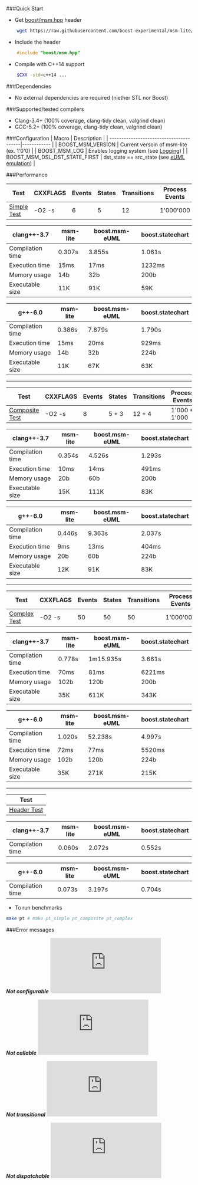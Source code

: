 ###Quick Start

* Get [boost/msm.hpp](https://raw.githubusercontent.com/boost-experimental/msm-lite/master/include/boost/msm.hpp) header
```sh
    wget https://raw.githubusercontent.com/boost-experimental/msm-lite/master/include/boost/msm.hpp
```

* Include the header
```cpp
    #include "boost/msm.hpp"
```

* Compile with C++14 support
```sh
    $CXX -std=c++14 ...
```

###Dependencies

* No external dependencies are required (niether STL nor Boost)

###Supported/tested compilers

* Clang-3.4+ (100% coverage, clang-tidy clean, valgrind clean)
* GCC-5.2+ (100% coverage, clang-tidy clean, valgrind clean)

###Configuration
| Macro                                   | Description |
| ----------------------------------------|------------ |
| BOOST\_MSM\_VERSION                     | Current versoin of msm-lite (ex. 1'0'0) |
| BOOST\_MSM\_LOG                         | Enables logging system  (see [Logging](examples.md#logging)) |
| BOOST\_MSM\_DSL\_DST\_STATE\_FIRST      | dst\_state == src\_state (see [eUML emulation](examples.md#euml-emulation)) |

###Performance

| Test | CXXFLAGS | Events | States | Transitions | Process Events |
| ---- | -------- | ------ | ------ | ----------- | -------------- |
|[Simple Test](https://github.com/boost-experimental/msm-lite/tree/master/test/pt/simple) | -O2 -s | 6 | 5 | 12 | 1'000'000 |

| clang++-3.7      | msm-lite |  boost.msm-eUML | boost.statechart |
|------------------|----------|-----------------|------------------|
| Compilation time | 0.307s   | 3.855s          | 1.061s           |
| Execution time   | 15ms     | 17ms            | 1232ms           |
| Memory usage     | 14b      | 32b             | 200b             |
| Executable size  | 11K      | 91K             | 59K              |

| g++-6.0          | msm-lite |  boost.msm-eUML | boost.statechart |
|------------------|----------|-----------------|------------------|
| Compilation time | 0.386s   | 7.879s          | 1.790s           |
| Execution time   | 15ms     | 20ms            | 929ms            |
| Memory usage     | 14b      | 32b             | 224b             |
| Executable size  | 11K      | 67K             | 63K              |

---------------------------------------

| Test | CXXFLAGS | Events | States | Transitions | Process Events |
| ---- | -------- | ------ | ------ | ----------- | -------------- |
|[Composite Test](https://github.com/boost-experimental/msm-lite/tree/master/test/pt/composite) | -O2 -s | 8 | 5 + 3 | 12 + 4 | 1'000 * 1'000 |

| clang++-3.7      | msm-lite |  boost.msm-eUML | boost.statechart |
|------------------|----------|-----------------|------------------|
| Compilation time | 0.354s   | 4.526s          | 1.293s           |
| Execution time   | 10ms     | 14ms            | 491ms            |
| Memory usage     | 20b      | 60b             | 200b             |
| Executable size  | 15K      | 111K            | 83K              |

| g++-6.0          | msm-lite |  boost.msm-eUML | boost.statechart |
|------------------|----------|-----------------|------------------|
| Compilation time | 0.446s   | 9.363s          | 2.037s           |
| Execution time   | 9ms      | 13ms            | 404ms            |
| Memory usage     | 20b      | 60b             | 224b             |
| Executable size  | 12K      | 91K             | 83K              |

---------------------------------------

| Test | CXXFLAGS | Events | States | Transitions | Process Events |
| ---- | -------- | ------ | ------ | ----------- | -------------- |
|[Complex Test](https://github.com/boost-experimental/msm-lite/tree/master/test/pt/complex) | -O2 -s | 50 | 50 | 50 | 1'000'000 |

| clang++-3.7      | msm-lite |  boost.msm-eUML | boost.statechart |
|------------------|----------|-----------------|------------------|
| Compilation time | 0.778s   | 1m15.935s       | 3.661s           |
| Execution time   | 70ms     | 81ms            | 6221ms           |
| Memory usage     | 102b     | 120b            | 200b             |
| Executable size  | 35K      | 611K            | 343K             |

| g++-6.0          | msm-lite |  boost.msm-eUML | boost.statechart |
|------------------|----------|-----------------|------------------|
| Compilation time | 1.020s   | 52.238s         | 4.997s           |
| Execution time   | 72ms     | 77ms            | 5520ms           |
| Memory usage     | 102b     | 120b            | 224b             |
| Executable size  | 35K      | 271K            | 215K             |

---------------------------------------

| Test |
| ---- |
|[Header Test](https://github.com/boost-experimental/msm-lite/tree/master/test/pt/header) |

| clang++-3.7      | msm-lite |  boost.msm-eUML | boost.statechart |
|------------------|----------|-----------------|------------------|
| Compilation time | 0.060s   | 2.072s          | 0.552s           |

| g++-6.0          | msm-lite |  boost.msm-eUML | boost.statechart |
|------------------|----------|-----------------|------------------|
| Compilation time | 0.073s   | 3.197s          | 0.704s           |


* To run benchmarks

```sh
make pt # make pt_simple pt_composite pt_complex
```

###Error messages

***Not configurable***
![CPP](https://raw.githubusercontent.com/boost-experimental/msm-lite/master/example/errors/not_configurable.cpp)

***Not callable***
![CPP](https://raw.githubusercontent.com/boost-experimental/msm-lite/master/example/errors/not_callable.cpp)

***Not transitional***
![CPP](https://raw.githubusercontent.com/boost-experimental/msm-lite/master/example/errors/not_transitional.cpp)

***Not dispatchable***
![CPP](https://raw.githubusercontent.com/boost-experimental/msm-lite/master/example/errors/not_dispatchable.cpp)
